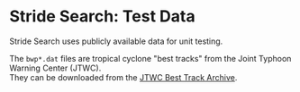 Stride Search: Test Data
========================

Stride Search uses publicly available data for unit testing.

The `bwp*.dat` files are tropical cyclone "best tracks" from the Joint Typhoon Warning Center (JTWC).  
They can be downloaded from the [JTWC Best Track Archive](http://www.usno.navy.mil/NOOC/nmfc-ph/RSS/jtwc/best_tracks/wpindex.php).



